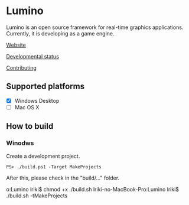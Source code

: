 ﻿Lumino
====================
Lumino is an open source framework for real-time graphics applications.
Currently, it is developing as a game engine.

[Website](https://lriki.github.io/lumino/)

[Developmental status](https://lriki.github.io/lumino/articles/downloads/DevVer.html)

[Contributing](.github/CONTRIBUTING.md)

Supported platforms
--------------------
- [x] Windows Desktop
- [ ] Mac OS X

How to build
--------------------

### Winodws
Create a development project.

```
PS> ./build.ps1 -Target MakeProjects
```

After this, please check in the "build/..." folder.

o:Lumino lriki$ chmod +x ./build.sh
lriki-no-MacBook-Pro:Lumino lriki$ ./build.sh -tMakeProjects
